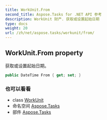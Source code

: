 ```yaml
---
title: WorkUnit.From
second_title: Aspose.Tasks for .NET API 参考
description: WorkUnit 财产. 获取或设置起始日期
type: docs
weight: 20
url: /zh/net/aspose.tasks/workunit/from/
---
```

## WorkUnit.From property

获取或设置起始日期。

```csharp
public DateTime From { get; set; }
```

### 也可以看看

* class [WorkUnit](../)
* 命名空间 [Aspose.Tasks](../../workunit/)
* 部件 [Aspose.Tasks](../../../)


